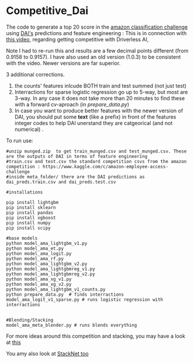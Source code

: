 # Competitive_Dai
The code to generate a top 20 score in the [amazon classification challenge](https://www.kaggle.com/c/amazon-employee-access-challenge) using [DAI's](https://www.h2o.ai/driverless-ai/) predictions and feature engineering : This is in connection with [this video](https://www.youtube.com/watch?v=qtUNyJlAID0&amp;t=11s), regarding getting competitive with Driverless AI,  

Note I had to re-run this and results are a few decimal points different (from 0.9158 to 0.9157). I have also used an old version  (1.0.3) to be consistent with the video. Newer versions are far superior. 

3 additional corrections. 

1) the counts' features inlcude BOTH train and test summed (not just test)
2) Interractions for sparse logistic regression go up to 5-way, but most are 3-way. In any case it does not take more than 20 minutes to find these with a forward cv-aproach (in *prepare_data.py*)
3) In case you want to produce better features with the newer version of DAI, you should put some **text** (like a prefix) in front of the features integer codes to help DAI unerstand they are catgeorical (and not numerical) . 

To run use:

```
#unzip munged.zip  to get train_munged.csv and test_munged.csv. These are the outputs of DAI in terms of feature engineering
#train.csv and test.csv the standard competition csvs from the amazon competition : https://www.kaggle.com/c/amazon-employee-access-challenge
#inside meta_folder/ there are the DAI predictions as dai_preds.train.csv and dai_preds.test.csv

#installations

pip install lightgbm
pip install sklearn
pip install pandas
pip install xgboost
pip install numpy
pip install scipy

#base models
python model_ama_lightgbm_v1.py
python model_ama_et.py
python model_ama_logit.py
python model_ama_rf.py
python model_ama_lightgbm_v2.py
python model_ama_lightgbmreg_v1.py
python model_ama_lightgbmreg_v2.py
python model_ama_xg_v1.py
python model_ama_xg_v2.py
python model_ama_lightgbm_v1_counts.py
python prepare_data.py  # finds interractions
model_ama_logit_v1_sparse.py # runs logistic regression with interractions


#Blending/Stacking
model_ama_meta_blender.py # runs blends everything 

```

For more ideas around this competition and stacking, you may have a look at [this](https://github.com/kaz-Anova/ensemble_amazon)

You amy also look at [StackNet too](https://github.com/kaz-Anova/StackNet/blob/master/example/example_amazon/EXAMPLE.MD)



